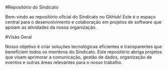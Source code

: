 #Repositório do Sindicato

Bem-vindo ao repositório oficial do Sindicato no GitHub! 
Este é o espaço central para o desenvolvimento e colaboração em projetos de software que apoiam as atividades da nossa organização.

#Visão Geral

Nosso objetivo é criar soluções tecnológicas eficientes e transparentes que beneficiem todos os membros do Sindicato. 
Este repositório abriga projetos que visam aprimorar a comunicação, gestão de dados, organização de eventos e outras áreas relevantes para o nosso trabalho.
